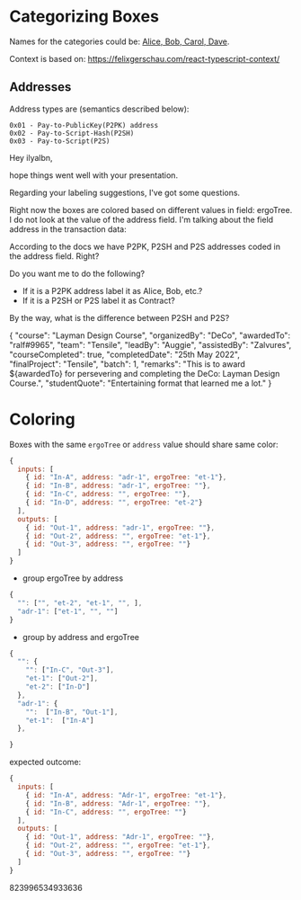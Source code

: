# Categorizing Boxes

Names for the categories could be: [Alice, Bob, Carol, Dave](https://www.elektronik-kompendium.de/sites/net/1909021.htm).

Context is based on: https://felixgerschau.com/react-typescript-context/

## Addresses

Address types are (semantics described below):

    0x01 - Pay-to-PublicKey(P2PK) address
    0x02 - Pay-to-Script-Hash(P2SH)
    0x03 - Pay-to-Script(P2S)

Hey ilyalbn,

hope things went well with your presentation.

Regarding your labeling suggestions, I've got some questions.

Right now the boxes are colored based on different values in field: ergoTree.
I do not look at the value of the address field.
I'm talking about the field address in the transaction data:

According to the docs we have P2PK, P2SH and P2S addresses coded in the address field. Right?

Do you want me to do the following?

- If it is a P2PK address label it as Alice, Bob, etc.?
- If it is a P2SH or P2S label it as Contract?

By the way, what is the difference between P2SH and P2S?


{
  "course": "Layman Design Course",
  "organizedBy": "DeCo",
  "awardedTo": "ralf#9965",
  "team": "Tensile",
  "leadBy": "Auggie",
  "assistedBy": "Zalvures",
  "courseCompleted": true,
  "completedDate": "25th May 2022",
  "finalProject": "Tensile",
  "batch": 1,
  "remarks": "This is to award ${awardedTo} for persevering and completing the DeCo: Layman Design Course.",
  "studentQuote": "Entertaining format that learned me a lot."
}



# Coloring




Boxes with the same `ergoTree` or `address` value should share same color:

```js
{
  inputs: [
    { id: "In-A", address: "adr-1", ergoTree: "et-1"},
    { id: "In-B", address: "adr-1", ergoTree: ""},
    { id: "In-C", address: "", ergoTree: ""},
    { id: "In-D", address: "", ergoTree: "et-2"} 
  ],
  outputs: [
    { id: "Out-1", address: "adr-1", ergoTree: ""},
    { id: "Out-2", address: "", ergoTree: "et-1"},
    { id: "Out-3", address: "", ergoTree: ""}    
  ]
}
```

- group ergoTree by address

```js
{
  "": ["", "et-2", "et-1", "", ],
  "adr-1": ["et-1", "", ""]
}
```

- group by address and ergoTree


```js
{
  "": {
    "": ["In-C", "Out-3"],
    "et-1": ["Out-2"],
    "et-2": ["In-D"]
  },
  "adr-1": {
    "":  ["In-B", "Out-1"],
    "et-1":  ["In-A"]
  },

}
```



expected outcome:

```js
{
  inputs: [
    { id: "In-A", address: "Adr-1", ergoTree: "et-1"},
    { id: "In-B", address: "Adr-1", ergoTree: ""},
    { id: "In-C", address: "", ergoTree: ""}    
  ],
  outputs: [
    { id: "Out-1", address: "Adr-1", ergoTree: ""},
    { id: "Out-2", address: "", ergoTree: "et-1"},
    { id: "Out-3", address: "", ergoTree: ""}    
  ]
}
```


823996534933636

